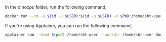 In the dinocpu folder, run the following command,

```sh
docker run --rm -u $(id -u $USER):$(id -g $USER) -v $PWD:/home/sbt-user -w /home/sbt-user -it <docker_container_tag>
```

If you're using Apptainer, you can run the following command,

```sh
apptainer run --bind $(pwd):/home/sbt-user --workdir /home/sbt-user docker://<docker_image>
```
